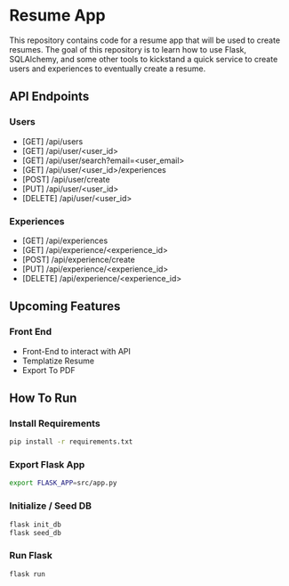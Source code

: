# Resume App
This repository contains code for a resume app that will be used to create resumes. The goal of this repository is to 
learn how to use Flask, SQLAlchemy, and some other tools to kickstand a quick service to create users and experiences
to eventually create a resume. 


## API Endpoints

### Users
* [GET]  /api/users
* [GET]  /api/user/<user_id>
* [GET]  /api/user/search?email=<user_email>
* [GET]  /api/user/<user_id>/experiences
* [POST] /api/user/create
* [PUT]  /api/user/<user_id>
* [DELETE] /api/user/<user_id>

### Experiences
* [GET]  /api/experiences
* [GET]  /api/experience/<experience_id>
* [POST] /api/experience/create
* [PUT]    /api/experience/<experience_id>
* [DELETE] /api/experience/<experience_id>


## Upcoming Features
### Front End
* Front-End to interact with API
* Templatize Resume
* Export To PDF


## How To Run

### Install Requirements
```bash
pip install -r requirements.txt
```

### Export Flask App
```bash
export FLASK_APP=src/app.py
```

### Initialize / Seed DB
```bash
flask init_db
flask seed_db
```

### Run Flask
```bash
flask run
```